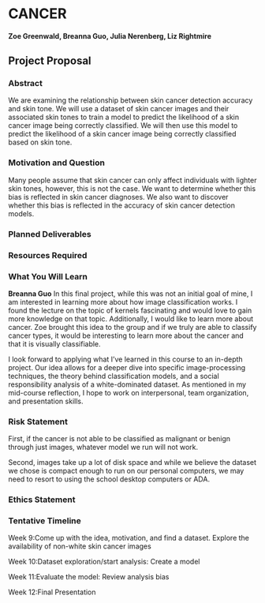 # CANCER
#### Zoe Greenwald, Breanna Guo, Julia Nerenberg, Liz Rightmire

## Project Proposal

### Abstract
We are examining the relationship between skin cancer detection accuracy and skin tone. We will use a dataset of skin cancer images and their associated skin tones to train a model to predict the likelihood of a skin cancer image being correctly classified. We will then use this model to predict the likelihood of a skin cancer image being correctly classified based on skin tone.

### Motivation and Question
Many people assume that skin cancer can only affect individuals with lighter skin tones, however, this is not the case. We want to determine whether this bias is reflected in skin cancer diagnoses. We also want to discover whether this bias is reflected in the accuracy of skin cancer detection models. 

### Planned Deliverables


### Resources Required


### What You Will Learn

**Breanna Guo**
In this final project, while this was not an initial goal of mine, I am interested in learning more about how image classification works. I found the lecture on the topic of kernels fascinating and would love to gain more knowledge on that topic. Additionally, I would like to learn more about cancer. Zoe brought this idea to the group and if we truly are able to classify cancer types, it would be interesting to learn more about the cancer and that it is visually classifiable.

I look forward to applying what I’ve learned in this course to an in-depth project. Our idea allows for a deeper dive into specific image-processing techniques, the theory behind classification models, and a social responsibility analysis of a white-dominated dataset. As mentioned in my mid-course reflection, I hope to work on interpersonal, team organization, and presentation skills.

### Risk Statement
First, if the cancer is not able to be classified as malignant or benign through just images, whatever model we run will not work. 

Second, images take up a lot of disk space and while we believe the dataset we chose is compact enough to run on our personal computers, we may need to resort to using the school desktop computers or ADA.

### Ethics Statement


### Tentative Timeline

Week 9:Come up with the idea, motivation, and find a dataset. Explore the availability of non-white skin cancer images 

Week 10:Dataset exploration/start analysis: Create a model

Week 11:Evaluate the model: Review analysis bias

Week 12:Final Presentation

